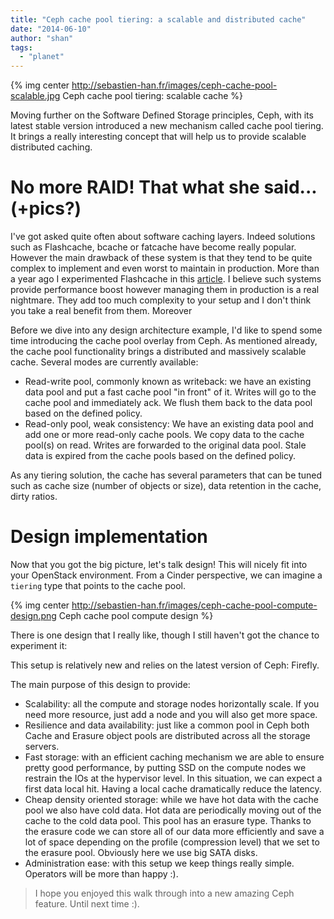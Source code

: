 ```yaml
---
title: "Ceph cache pool tiering: a scalable and distributed cache"
date: "2014-06-10"
author: "shan"
tags: 
  - "planet"
---
```


{% img center http://sebastien-han.fr/images/ceph-cache-pool-scalable.jpg Ceph cache pool tiering: scalable cache %}

Moving further on the Software Defined Storage principles, Ceph, with its latest stable version introduced a new mechanism called cache pool tiering. It brings a really interesting concept that will help us to provide scalable distributed caching.

  

# No more RAID! That what she said... (+pics?)

I've got asked quite often about software caching layers. Indeed solutions such as Flashcache, bcache or fatcache have become really popular. However the main drawback of these system is that they tend to be quite complex to implement and even worst to maintain in production. More than a year ago I experimented Flashcache in this [article](http://octopress.dev/blog/2012/11/15/make-your-rbd-fly-with-flashcache/). I believe such systems provide performance boost however managing them in production is a real nightmare. They add too much complexity to your setup and I don't think you take a real benefit from them. Moreover

Before we dive into any design architecture example, I'd like to spend some time introducing the cache pool overlay from Ceph. As mentioned already, the cache pool functionality brings a distributed and massively scalable cache. Several modes are currently available:

- Read-write pool, commonly known as writeback: we have an existing data pool and put a fast cache pool "in front" of it. Writes will go to the cache pool and immediately ack. We flush them back to the data pool based on the defined policy.
- Read-only pool, weak consistency: We have an existing data pool and add one or more read-only cache pools. We copy data to the cache pool(s) on read. Writes are forwarded to the original data pool. Stale data is expired from the cache pools based on the defined policy.

As any tiering solution, the cache has several parameters that can be tuned such as cache size (number of objects or size), data retention in the cache, dirty ratios.

  

# Design implementation

Now that you got the big picture, let's talk design! This will nicely fit into your OpenStack environment. From a Cinder perspective, we can imagine a `tiering` type that points to the cache pool.

  

{% img center http://sebastien-han.fr/images/ceph-cache-pool-compute-design.png Ceph cache pool compute design %}

  

There is one design that I really like, though I still haven't got the chance to experiment it:

This setup is relatively new and relies on the latest version of Ceph: Firefly.

The main purpose of this design to provide:

- Scalability: all the compute and storage nodes horizontally scale. If you need more resource, just add a node and you will also get more space.
- Resilience and data availability: just like a common pool in Ceph both Cache and Erasure object pools are distributed across all the storage servers.
- Fast storage: with an efficient caching mechanism we are able to ensure pretty good performance, by putting SSD on the compute nodes we restrain the IOs at the hypervisor level. In this situation, we can expect a first data local hit. Having a local cache dramatically reduce the latency.
- Cheap density oriented storage: while we have hot data with the cache pool we also have cold data. Hot data are periodically moving out of the cache to the cold data pool. This pool has an erasure type. Thanks to the erasure code we can store all of our data more efficiently and save a lot of space depending on the profile (compression level) that we set to the erasure pool. Obviously here we use big SATA disks.
- Administration ease: with this setup we keep things really simple. Operators will be more than happy :).

  

> I hope you enjoyed this walk through into a new amazing Ceph feature. Until next time :).
